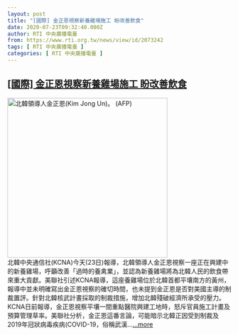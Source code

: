 ```yaml
---
layout: post
title: "[國際] 金正恩視察新養雞場施工 盼改善飲食"
date: 2020-07-23T09:32:40.000Z
author: RTI 中央廣播電臺
from: https://www.rti.org.tw/news/view/id/2073242
tags: [ RTI 中央廣播電臺 ]
categories: [ RTI 中央廣播電臺 ]
---
```

<!--1595496760000-->
[[國際] 金正恩視察新養雞場施工 盼改善飲食](https://www.rti.org.tw/news/view/id/2073242)
------

<div>
<img src="https://static.rti.org.tw/assets/thumbnails/2020/04/27/07ca92110abfb2afe2f9368f6c4c586d.jpg" width="360" alt="北韓領導人金正恩(Kim Jong Un)。 (AFP)" title="北韓領導人金正恩(Kim Jong Un)。 (AFP)"><br>北韓中央通信社(KCNA)今天(23日)報導，北韓領導人金正恩視察一座正在興建中的新養雞場，呼籲改善「過時的養禽業」，並認為新養雞場將為北韓人民的飲食帶來重大貢獻。美聯社引述KCNA報導，這座養雞場位於北韓首都平壤南方的黃州，報導中並未明確寫出金正恩視察的確切時間，也未提到金正恩是否對美國主導的制裁置評。針對北韓核武計畫採取的制裁措施，增加北韓殘破經濟所承受的壓力。KCNA日前報導，金正恩視察平壤一間重點醫院興建工地時，怒斥官員施工計畫及預算管理草率。美聯社分析，金正恩這番言論，可能暗示北韓正因受到制裁及2019年冠狀病毒疾病(COVID-19，俗稱武漢...<a target="_blank" href="https://www.rti.org.tw/news/view/id/2073242">...more</a>
</div>
